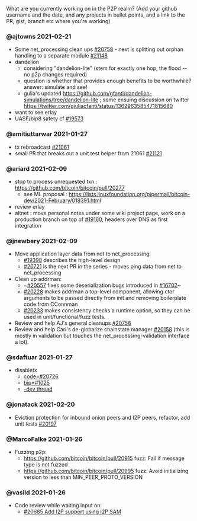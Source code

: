 What are you currently working on in the P2P realm? (Add your github username and the date, and any projects in bullet points, and a link to the PR, gist, branch etc where you're working)

### @ajtowns 2021-02-21

* Some net_processing clean ups [#20758](https://github.com/bitcoin/bitcoin/pull/20758) - next is splitting out orphan handling to a separate module [#21148](https://github.com/bitcoin/bitcoin/pull/21148)
* dandelion
  - considering "dandelion-lite" (stem for exactly one hop, the flood -- no p2p changes required)
  - question is whether that provides enough benefits to be worthwhile? answer: simulate and see!
  - gulia's updated https://github.com/gfanti/dandelion-simulations/tree/dandelion-lite ; some ensuing discussion on twitter https://twitter.com/giuliacfanti/status/1362963585471815680
* want to see erlay
* UASF/bip8 safety cf [#19573](https://github.com/bitcoin/pull/19573)

### @amitiuttarwar 2021-01-27

* tx rebroadcast [#21061](https://github.com/bitcoin/bitcoin/pull/21061)
* small PR that breaks out a unit test helper from 21061 [#21121](https://github.com/bitcoin/bitcoin/pull/21121)

### @ariard 2021-02-09

- stop to process unrequested txn : https://github.com/bitcoin/bitcoin/pull/20277
   - see ML proposal : https://lists.linuxfoundation.org/pipermail/bitcoin-dev/2021-February/018391.html
- review erlay
- altnet : move personal notes under some wiki project page, work on a production branch on top of [#19160](https://github.com/bitcoin/bitcoin/pull/19160), headers over DNS as first integration

### @jnewbery 2021-02-09

- Move application layer data from net to net_processing:
  - [#19398](https://github.com/bitcoin/bitcoin/issues/19398) describes the high-level design
  - [#20721](https://github.com/bitcoin/bitcoin/pull/20721) is the next PR in the series - moves ping data from net to net_processing
- Clean up addrman:
  - ~[#20557](https://github.com/bitcoin/bitcoin/pull/20557) fixes some deserialization bugs introduced in [#16702](https://github.com/bitcoin/bitcoin/pull/16702)~
  - [#20228](https://github.com/bitcoin/bitcoin/pull/20228) makes addrman a top-level component, allowing ctor arguments to be passed directly from init and removing boilerplate code from CConnman
  - [#20233](https://github.com/bitcoin/bitcoin/pull/20233) makes consistency checks a runtime option, so they can be used in unit/functional/fuzz tests.
- Review and help AJ's general cleanups [#20758](https://github.com/bitcoin/bitcoin/pull/20758)
- Review and help Carl's de-globalize chainstate manager [#20158](https://github.com/bitcoin/bitcoin/pull/20158) (this is mostly in validation but touches the net_processing-validation interface a lot).

### @sdaftuar 2021-01-27

* disabletx
  * [code=#20726](https://github.com/bitcoin/bitcoin/pull/20726)
  * [bip=#1025](https://github.com/bitcoin/bips/pull/1052)
  * [-dev thread](https://lists.linuxfoundation.org/pipermail/bitcoin-dev/2021-January/018340.html)

### @jonatack 2021-02-20

* Eviction protection for inbound onion peers and I2P peers, refactor, add unit tests [#20197](https://github.com/bitcoin/bitcoin/pull/20197)

### @MarcoFalke 2021-01-26

* Fuzzing p2p:
  * https://github.com/bitcoin/bitcoin/pull/20915  fuzz: Fail if message type is not fuzzed
  * https://github.com/bitcoin/bitcoin/pull/20995  fuzz: Avoid initializing version to less than MIN_PEER_PROTO_VERSION 

### @vasild 2021-01-26

* Code review while waiting input on:
  * [#20685 Add I2P support using I2P SAM](https://github.com/bitcoin/bitcoin/pull/20685)
